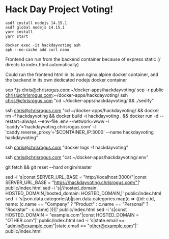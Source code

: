 # Hack Day Project Voting!

```
asdf install nodejs 14.15.1
asdf global nodejs 14.15.1
yarn install
yarn start

docker exec -it hackdayvoting ash
apk --no-cache add curl nano

```

Frontend can run from the backend container because of express static (/ directs to index.html automatically)

Could run the frontend html in its own nginx:alpine docker container, and the backend in its own dedicated nodejs docker container


scp *.js chris@chrisrogus.com:~/docker-apps/hackdayvoting/
scp -r public chris@chrisrogus.com:~/docker-apps/hackdayvoting/
ssh chris@chrisrogus.com "cd ~/docker-apps/hackdayvoting/ && ./sedify"

ssh chris@chrisrogus.com "cd ~/docker-apps/hackdayvoting/ && docker rm -f hackdayvoting && docker build -t hackdayvoting . && docker run -d --restart=always --env-file .env --network=www -l 'caddy'='hackdayvoting.chrisrogus.com' -l 'caddy.reverse_proxy'='\$CONTAINER_IP:3000' --name hackdayvoting hackdayvoting"

ssh chris@chrisrogus.com "docker logs -f hackdayvoting"

ssh chris@chrisrogus.com "cat ~/docker-apps/hackdayvoting/.env"



git fetch && git reset --hard origin/master

sed -i 's|const SERVER_URL_BASE = "http://localhost:3000/"|const SERVER_URL_BASE = "https://hackdayvoting.chrisrogus.com/"|' public/index.html
sed -i 's|//hosted_domain: HOSTED_DOMAIN,|hosted_domain: HOSTED_DOMAIN,|' public/index.html
sed -i 's|json.data.categories\b|json.data.categories.map(c => ({id: c.id, name: (c.name == "Company" ? "Product" : c.name == "Personal" ? "Rockstar" : c.name) }))|' public/index.html
sed -i 's|const HOSTED_DOMAIN = "example.com"|const HOSTED_DOMAIN = "OTHER.com"|' public/index.html
sed -i 's|state.email == "admin@example.com"|state.email == "other@example.com"|' public/index.html

